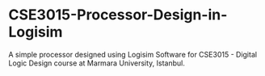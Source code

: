 # CSE3015-Processor-Design-in-Logisim
A simple processor designed using Logisim Software for CSE3015 - Digital Logic Design course at Marmara University, Istanbul.

